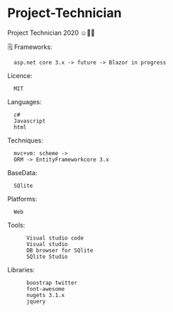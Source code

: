 # Project-Technician
Project Technician 2020 ☺️👌🏻

🗒 Frameworks:

      asp.net core 3.x -> future -> Blazor in progress
   
   Licence: 
   
      MIT

   Languages: 
   
      c#
      Javascript
      html
   
   Techniques:
   
      mvc+vm: scheme ->
      ORM -> EntityFrameworkcore 3.x
              
   BaseData: 
      
      SQlite
   
   Platforms: 
      
      Web
   
   Tools: 
          
          Visual studio code
          Visual studio
          DB browser for SQlite
          SQlite Studio
  
   Libraries: 
               
          boostrap twitter
          font-awesome
          nugets 3.1.x
          jquery
              
              
               
   
   


